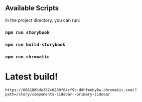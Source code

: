 ## Available Scripts

In the project directory, you can run:

### `npm run storybook`

### `npm run build-storybook`

### `npm run chromatic`


# Latest build!
`https://666188bde332c6280f64cf9b-ddhfeebykw.chromatic.com/?path=/story/components-sidebar--primary-sidebar`